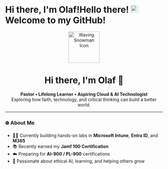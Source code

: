 # Hi there, I'm Olaf!Hello there! <img src="https://raw.githubusercontent.com/olafvdk/olafvdk/refs/heads/main/snowman%20icon%20file.ico" width="24" height="24" alt="Snowman Icon"> Welcome to my GitHub!

<!-- Greeting Section -->
<p align="center">
  <img src="https://raw.githubusercontent.com/your-username/your-repo/main/snowman.ico" width="100" alt="Waving Snowman Icon">
</p>

<h1 align="center">Hi there, I'm Olaf 👋</h1>

<p align="center">
  <b>Pastor • Lifelong Learner • Aspiring Cloud & AI Technologist</b><br>
  Exploring how faith, technology, and critical thinking can build a better world.
</p>

---

### ❄️ About Me
- 🧑‍💻 Currently building hands-on labs in **Microsoft Intune**, **Entra ID**, and **M365**  
- 📚 Recently earned my **Jamf 100 Certification**  
- ☁️ Preparing for **AI-900 / PL-900** certifications  
- 🙌 Passionate about ethical AI, learning, and helping others grow



